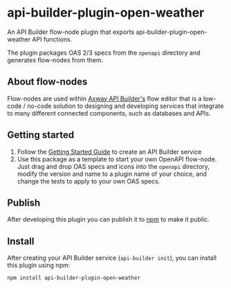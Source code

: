 # api-builder-plugin-open-weather
An API Builder flow-node plugin that exports api-builder-plugin-open-weather API functions.

The plugin packages OAS 2/3 specs from the `openapi` directory and generates flow-nodes from them.

## About flow-nodes

Flow-nodes are used within [Axway API Builder's](https://www.axway.com/en/datasheet/axway-api-builder)
flow editor that is a low-code / no-code solution to designing and developing services
that integrate to many different connected components, such as databases and APIs.

## Getting started

1. Follow the [Getting Started Guide](https://docs.axway.com/bundle/API_Builder_4x_allOS_en/page/api_builder_getting_started_guide.html) to create an API Builder service
1. Use this package as a template to start your own OpenAPI flow-node. Just drag and drop OAS specs and icons into the `openapi` directory, modify the version and name to a plugin name of your choice, and change the tests to apply to your own OAS specs.

## Publish

After developing this plugin you can publish it to [npm](https://www.npmjs.com) to make it public.

## Install

After creating your API Builder service (`api-builder init`), you can install this plugin using npm:

```
npm install api-builder-plugin-open-weather